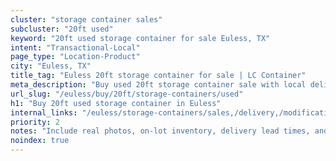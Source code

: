 ```yaml
---
cluster: "storage container sales"
subcluster: "20ft used"
keyword: "20ft used storage container for sale Euless, TX"
intent: "Transactional-Local"
page_type: "Location-Product"
city: "Euless, TX"
title_tag: "Euless 20ft storage container for sale | LC Container"
meta_description: "Buy used 20ft storage container sale with local delivery in Euless, TX. LC Container — local Since 2003. Request a fast quote today."
url_slug: "/euless/buy/20ft/storage-containers/used"
h1: "Buy 20ft used storage container in Euless"
internal_links: "/euless/storage-containers/sales,/delivery,/modifications"
priority: 2
notes: "Include real photos, on-lot inventory, delivery lead times, and financing info."
noindex: true
---
```


<!-- TODO: Add unique city/inventory copy, images, and internal links here. -->
